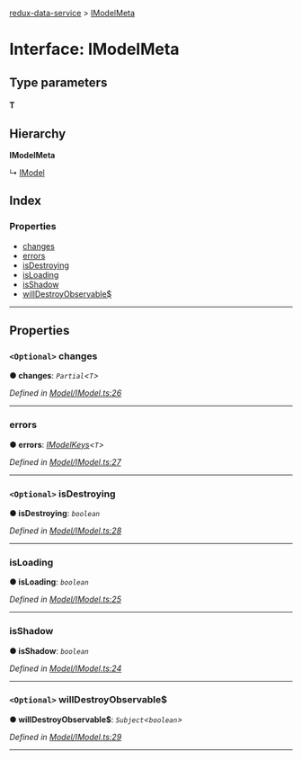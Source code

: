 [redux-data-service](../README.md) > [IModelMeta](../interfaces/imodelmeta.md)

# Interface: IModelMeta

## Type parameters
#### T 
## Hierarchy

**IModelMeta**

↳  [IModel](imodel.md)

## Index

### Properties

* [changes](imodelmeta.md#changes)
* [errors](imodelmeta.md#errors)
* [isDestroying](imodelmeta.md#isdestroying)
* [isLoading](imodelmeta.md#isloading)
* [isShadow](imodelmeta.md#isshadow)
* [willDestroyObservable$](imodelmeta.md#willdestroyobservable_)

---

## Properties

<a id="changes"></a>

### `<Optional>` changes

**● changes**: *`Partial`<`T`>*

*Defined in [Model/IModel.ts:26](https://github.com/Rediker-Software/redux-data-service/blob/ad33f93/src/Model/IModel.ts#L26)*

___
<a id="errors"></a>

###  errors

**● errors**: *[IModelKeys](../#imodelkeys)<`T`>*

*Defined in [Model/IModel.ts:27](https://github.com/Rediker-Software/redux-data-service/blob/ad33f93/src/Model/IModel.ts#L27)*

___
<a id="isdestroying"></a>

### `<Optional>` isDestroying

**● isDestroying**: *`boolean`*

*Defined in [Model/IModel.ts:28](https://github.com/Rediker-Software/redux-data-service/blob/ad33f93/src/Model/IModel.ts#L28)*

___
<a id="isloading"></a>

###  isLoading

**● isLoading**: *`boolean`*

*Defined in [Model/IModel.ts:25](https://github.com/Rediker-Software/redux-data-service/blob/ad33f93/src/Model/IModel.ts#L25)*

___
<a id="isshadow"></a>

###  isShadow

**● isShadow**: *`boolean`*

*Defined in [Model/IModel.ts:24](https://github.com/Rediker-Software/redux-data-service/blob/ad33f93/src/Model/IModel.ts#L24)*

___
<a id="willdestroyobservable_"></a>

### `<Optional>` willDestroyObservable$

**● willDestroyObservable$**: *`Subject`<`boolean`>*

*Defined in [Model/IModel.ts:29](https://github.com/Rediker-Software/redux-data-service/blob/ad33f93/src/Model/IModel.ts#L29)*

___

